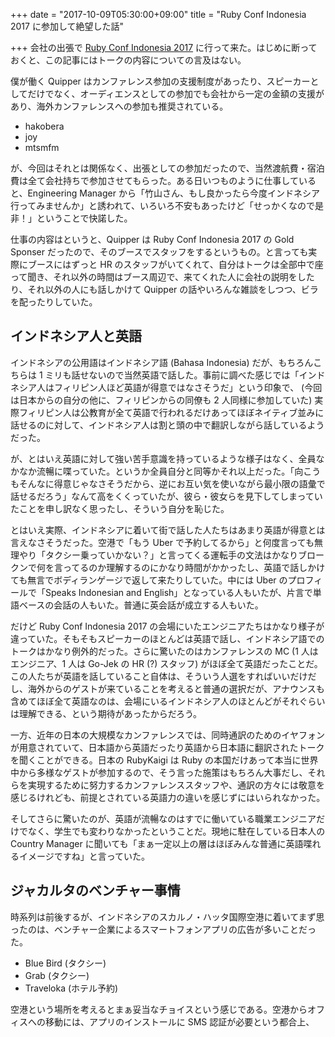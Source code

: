 +++
date = "2017-10-09T05:30:00+09:00"
title = "Ruby Conf Indonesia 2017 に参加して絶望した話"

+++
会社の出張で [Ruby Conf Indonesia 2017](http://ruby.id/conf/2017/) に行って来た。はじめに断っておくと、この記事にはトークの内容についての言及はない。

<!--more-->

僕が働く Quipper はカンファレンス参加の支援制度があったり、スピーカーとしてだけでなく、オーディエンスとしての参加でも会社から一定の金額の支援があり、海外カンファレンスへの参加も推奨されている。

* hakobera
* joy
* mtsmfm

が、今回はそれとは関係なく、出張としての参加だったので、当然渡航費・宿泊費は全て会社持ちで参加させてもらった。ある日いつものように仕事していると、Engineering Manager から「竹山さん、もし良かったら今度インドネシア行ってみませんか」と誘われて、いろいろ不安もあったけど「せっかくなので是非！」ということで快諾した。

仕事の内容はというと、Quipper は Ruby Conf Indonesia 2017 の Gold Sponser だったので、そのブースでスタッフをするというもの。と言っても実際にブースにはずっと HR のスタッフがいてくれて、自分はトークは全部中で座って聞き、それ以外の時間はブース周辺で、来てくれた人に会社の説明をしたり、それ以外の人にも話しかけて Quipper の話やいろんな雑談をしつつ、ビラを配ったりしていた。

## インドネシア人と英語

インドネシアの公用語はインドネシア語 (Bahasa Indonesia) だが、もちろんこちらは 1 ミリも話せないので当然英語で話した。事前に調べた感じでは「インドネシア人はフィリピン人ほど英語が得意ではなさそうだ」という印象で、 (今回は日本からの自分の他に、フィリピンからの同僚も 2 人同様に参加していた) 実際フィリピン人は公教育が全て英語で行われるだけあってほぼネイティブ並みに話せるのに対して、インドネシア人は割と頭の中で翻訳しながら話しているようだった。

が、とはいえ英語に対して強い苦手意識を持っているような様子はなく、全員なかなか流暢に喋っていた。というか全員自分と同等かそれ以上だった。「向こうもそんなに得意じゃなさそうだから、逆にお互い気を使いながら最小限の語彙で話せるだろう」なんて高をくくっていたが、彼ら・彼女らを見下してしまっていたことを申し訳なく思ったし、そういう自分を恥じた。

とはいえ実際、インドネシアに着いて街で話した人たちはあまり英語が得意とは言えなさそうだった。空港で「もう Uber で予約してるから」と何度言っても無理やり「タクシー乗っていかない？」と言ってくる運転手の文法はかなりブロークンで何を言ってるのか理解するのにかなり時間がかかったし、英語で話しかけても無言でボディランゲージで返して来たりしていた。中には Uber のプロフィールで「Speaks Indonesian and English」となっている人もいたが、片言で単語ベースの会話の人もいた。普通に英会話が成立する人もいた。

だけど Ruby Conf Indonesia 2017 の会場にいたエンジニアたちはかなり様子が違っていた。そもそもスピーカーのほとんどは英語で話し、インドネシア語でのトークはかなり例外的だった。さらに驚いたのはカンファレンスの MC (1 人はエンジニア、1 人は Go-Jek の HR (?) スタッフ) がほぼ全て英語だったことだ。この人たちが英語を話していること自体は、そういう人選をすればいいだけだし、海外からのゲストが来ていることを考えると普通の選択だが、アナウンスも含めてほぼ全て英語なのは、会場にいるインドネシア人のほとんどがそれぐらいは理解できる、という期待があったからだろう。

一方、近年の日本の大規模なカンファレンスでは、同時通訳のためのイヤフォンが用意されていて、日本語から英語だったり英語から日本語に翻訳されたトークを聞くことができる。日本の RubyKaigi は Ruby の本国だけあって本当に世界中から多様なゲストが参加するので、そう言った施策はもちろん大事だし、それらを実現するために努力するカンファレンススタッフや、通訳の方々には敬意を感じるけれども、前提とされている英語力の違いを感じずにはいられなかった。

そしてさらに驚いたのが、英語が流暢なのはすでに働いている職業エンジニアだけでなく、学生でも変わりなかったということだ。現地に駐在している日本人の Country Manager に聞いても「まぁ一定以上の層はほぼみんな普通に英語喋れるイメージですね」と言っていた。

## ジャカルタのベンチャー事情

時系列は前後するが、インドネシアのスカルノ・ハッタ国際空港に着いてまず思ったのは、ベンチャー企業によるスマートフォンアプリの広告が多いことだった。

* Blue Bird (タクシー)
* Grab (タクシー)
* Traveloka (ホテル予約)

空港という場所を考えるとまぁ妥当なチョイスという感じである。空港からオフィスへの移動には、アプリのインストールに SMS 認証が必要という都合上、
